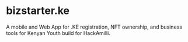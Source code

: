 # bizstarter.ke
A mobile and Web App for .KE registration, NFT ownership, and business tools for Kenyan Youth build for HackAmilli.
